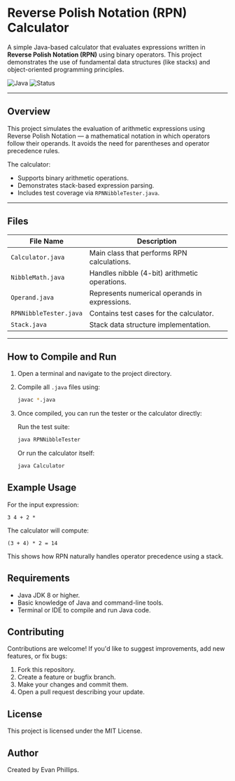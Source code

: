 # Reverse Polish Notation (RPN) Calculator

A simple Java-based calculator that evaluates expressions written in **Reverse Polish Notation (RPN)** using binary operators. This project demonstrates the use of fundamental data structures (like stacks) and object-oriented programming principles.

![Java](https://img.shields.io/badge/Java-8%2B-blue.svg)
![Status](https://img.shields.io/badge/Status-Completed-brightgreen)

---

## Overview

This project simulates the evaluation of arithmetic expressions using Reverse Polish Notation — a mathematical notation in which operators follow their operands. It avoids the need for parentheses and operator precedence rules.

The calculator:
- Supports binary arithmetic operations.
- Demonstrates stack-based expression parsing.
- Includes test coverage via `RPNNibbleTester.java`.

---

## Files

| File Name            | Description                                |
|----------------------|--------------------------------------------|
| `Calculator.java`     | Main class that performs RPN calculations. |
| `NibbleMath.java`     | Handles nibble (4-bit) arithmetic operations. |
| `Operand.java`        | Represents numerical operands in expressions. |
| `RPNNibbleTester.java`| Contains test cases for the calculator.    |
| `Stack.java`          | Stack data structure implementation.       |

---

## How to Compile and Run

1. Open a terminal and navigate to the project directory.

2. Compile all `.java` files using:
   ```bash
   javac *.java
   ```

3. Once compiled, you can run the tester or the calculator directly:

   Run the test suite:
   ```bash
   java RPNNibbleTester
   ```

   Or run the calculator itself:
   ```bash
   java Calculator
   ```

## Example Usage

For the input expression:
```
3 4 + 2 *
```

The calculator will compute:
```
(3 + 4) * 2 = 14
```

This shows how RPN naturally handles operator precedence using a stack.

## Requirements

* Java JDK 8 or higher.
* Basic knowledge of Java and command-line tools.
* Terminal or IDE to compile and run Java code.

## Contributing

Contributions are welcome!
If you'd like to suggest improvements, add new features, or fix bugs:

1. Fork this repository.
2. Create a feature or bugfix branch.
3. Make your changes and commit them.
4. Open a pull request describing your update.

## License

This project is licensed under the MIT License.

## Author

Created by Evan Phillips.
